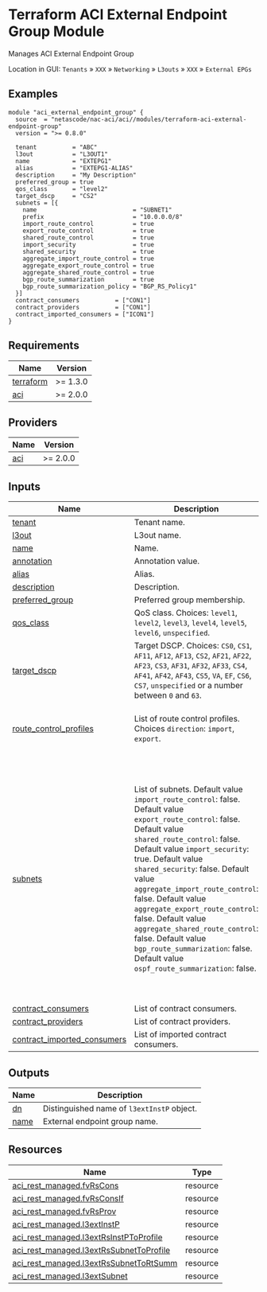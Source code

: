 <!-- BEGIN_TF_DOCS -->
# Terraform ACI External Endpoint Group Module

Manages ACI External Endpoint Group

Location in GUI:
`Tenants` » `XXX` » `Networking` » `L3outs` » `XXX` » `External EPGs`

## Examples

```hcl
module "aci_external_endpoint_group" {
  source  = "netascode/nac-aci/aci//modules/terraform-aci-external-endpoint-group"
  version = ">= 0.8.0"

  tenant          = "ABC"
  l3out           = "L3OUT1"
  name            = "EXTEPG1"
  alias           = "EXTEPG1-ALIAS"
  description     = "My Description"
  preferred_group = true
  qos_class       = "level2"
  target_dscp     = "CS2"
  subnets = [{
    name                           = "SUBNET1"
    prefix                         = "10.0.0.0/8"
    import_route_control           = true
    export_route_control           = true
    shared_route_control           = true
    import_security                = true
    shared_security                = true
    aggregate_import_route_control = true
    aggregate_export_route_control = true
    aggregate_shared_route_control = true
    bgp_route_summarization        = true
    bgp_route_summarization_policy = "BGP_RS_Policy1"
  }]
  contract_consumers          = ["CON1"]
  contract_providers          = ["CON1"]
  contract_imported_consumers = ["ICON1"]
}
```

## Requirements

| Name | Version |
|------|---------|
| <a name="requirement_terraform"></a> [terraform](#requirement\_terraform) | >= 1.3.0 |
| <a name="requirement_aci"></a> [aci](#requirement\_aci) | >= 2.0.0 |

## Providers

| Name | Version |
|------|---------|
| <a name="provider_aci"></a> [aci](#provider\_aci) | >= 2.0.0 |

## Inputs

| Name | Description | Type | Default | Required |
|------|-------------|------|---------|:--------:|
| <a name="input_tenant"></a> [tenant](#input\_tenant) | Tenant name. | `string` | n/a | yes |
| <a name="input_l3out"></a> [l3out](#input\_l3out) | L3out name. | `string` | n/a | yes |
| <a name="input_name"></a> [name](#input\_name) | Name. | `string` | n/a | yes |
| <a name="input_annotation"></a> [annotation](#input\_annotation) | Annotation value. | `string` | `none` | no |
| <a name="input_alias"></a> [alias](#input\_alias) | Alias. | `string` | `""` | no |
| <a name="input_description"></a> [description](#input\_description) | Description. | `string` | `""` | no |
| <a name="input_preferred_group"></a> [preferred\_group](#input\_preferred\_group) | Preferred group membership. | `bool` | `false` | no |
| <a name="input_qos_class"></a> [qos\_class](#input\_qos\_class) | QoS class. Choices: `level1`, `level2`, `level3`, `level4`, `level5`, `level6`, `unspecified`. | `string` | `"unspecified"` | no |
| <a name="input_target_dscp"></a> [target\_dscp](#input\_target\_dscp) | Target DSCP. Choices: `CS0`, `CS1`, `AF11`, `AF12`, `AF13`, `CS2`, `AF21`, `AF22`, `AF23`, `CS3`, `AF31`, `AF32`, `AF33`, `CS4`, `AF41`, `AF42`, `AF43`, `CS5`, `VA`, `EF`, `CS6`, `CS7`, `unspecified` or a number between `0` and `63`. | `string` | `"unspecified"` | no |
| <a name="input_route_control_profiles"></a> [route\_control\_profiles](#input\_route\_control\_profiles) | List of route control profiles. Choices `direction`: `import`, `export`. | <pre>list(object({<br>    name      = string<br>    direction = optional(string, "import")<br>  }))</pre> | `[]` | no |
| <a name="input_subnets"></a> [subnets](#input\_subnets) | List of subnets. Default value `import_route_control`: false. Default value `export_route_control`: false. Default value `shared_route_control`: false. Default value `import_security`: true. Default value `shared_security`: false. Default value `aggregate_import_route_control`: false. Default value `aggregate_export_route_control`: false. Default value `aggregate_shared_route_control`: false. Default value `bgp_route_summarization`: false. Default value `ospf_route_summarization`: false. | <pre>list(object({<br>    name                           = optional(string, "")<br>    prefix                         = string<br>    import_route_control           = optional(bool, false)<br>    export_route_control           = optional(bool, false)<br>    shared_route_control           = optional(bool, false)<br>    import_security                = optional(bool, true)<br>    shared_security                = optional(bool, false)<br>    aggregate_import_route_control = optional(bool, false)<br>    aggregate_export_route_control = optional(bool, false)<br>    aggregate_shared_route_control = optional(bool, false)<br>    bgp_route_summarization        = optional(bool, false)<br>    bgp_route_summarization_policy = optional(string, "")<br>    ospf_route_summarization       = optional(bool, false)<br>    route_control_profiles = optional(list(object({<br>      name      = string<br>      direction = optional(string, "import")<br>    })), [])<br>  }))</pre> | `[]` | no |
| <a name="input_contract_consumers"></a> [contract\_consumers](#input\_contract\_consumers) | List of contract consumers. | `list(string)` | `[]` | no |
| <a name="input_contract_providers"></a> [contract\_providers](#input\_contract\_providers) | List of contract providers. | `list(string)` | `[]` | no |
| <a name="input_contract_imported_consumers"></a> [contract\_imported\_consumers](#input\_contract\_imported\_consumers) | List of imported contract consumers. | `list(string)` | `[]` | no |

## Outputs

| Name | Description |
|------|-------------|
| <a name="output_dn"></a> [dn](#output\_dn) | Distinguished name of `l3extInstP` object. |
| <a name="output_name"></a> [name](#output\_name) | External endpoint group name. |

## Resources

| Name | Type |
|------|------|
| [aci_rest_managed.fvRsCons](https://registry.terraform.io/providers/CiscoDevNet/aci/latest/docs/resources/rest_managed) | resource |
| [aci_rest_managed.fvRsConsIf](https://registry.terraform.io/providers/CiscoDevNet/aci/latest/docs/resources/rest_managed) | resource |
| [aci_rest_managed.fvRsProv](https://registry.terraform.io/providers/CiscoDevNet/aci/latest/docs/resources/rest_managed) | resource |
| [aci_rest_managed.l3extInstP](https://registry.terraform.io/providers/CiscoDevNet/aci/latest/docs/resources/rest_managed) | resource |
| [aci_rest_managed.l3extRsInstPToProfile](https://registry.terraform.io/providers/CiscoDevNet/aci/latest/docs/resources/rest_managed) | resource |
| [aci_rest_managed.l3extRsSubnetToProfile](https://registry.terraform.io/providers/CiscoDevNet/aci/latest/docs/resources/rest_managed) | resource |
| [aci_rest_managed.l3extRsSubnetToRtSumm](https://registry.terraform.io/providers/CiscoDevNet/aci/latest/docs/resources/rest_managed) | resource |
| [aci_rest_managed.l3extSubnet](https://registry.terraform.io/providers/CiscoDevNet/aci/latest/docs/resources/rest_managed) | resource |
<!-- END_TF_DOCS -->